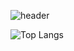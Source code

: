 ![header](https://capsule-render.vercel.app/api?type=waving&color=gradient&height=250&section=header&text=Welcome😋&fontAlign=80&fontSize=80)

![Top Langs](https://github-readme-stats.vercel.app/api/top-langs/?username=decoyer&layout=compact)
